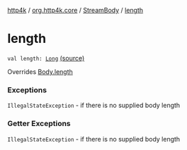 [http4k](../../index.md) / [org.http4k.core](../index.md) / [StreamBody](index.md) / [length](./length.md)

# length

`val length: `[`Long`](https://kotlinlang.org/api/latest/jvm/stdlib/kotlin/-long/index.html) [(source)](https://github.com/http4k/http4k/blob/master/http4k-core/src/main/kotlin/org/http4k/core/http.kt#L63)

Overrides [Body.length](../-body/length.md)

### Exceptions

`IllegalStateException` - if there is no supplied body length

### Getter Exceptions

`IllegalStateException` - if there is no supplied body length